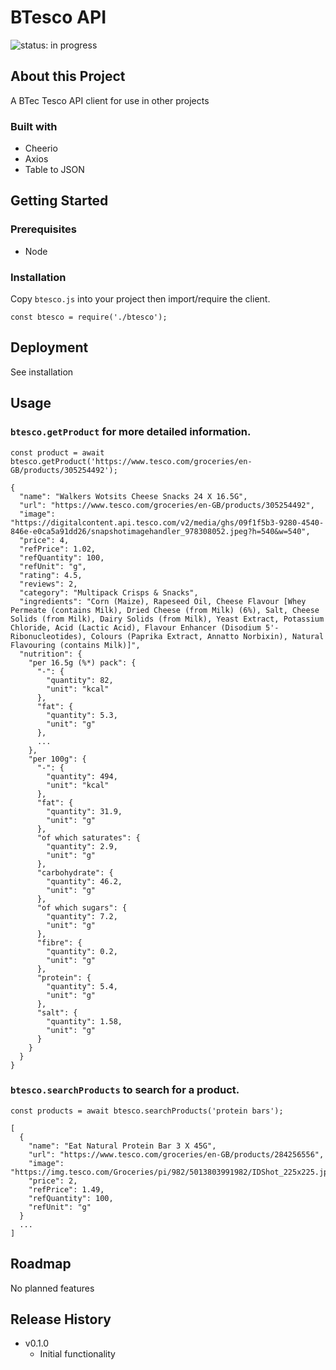 # BTesco API

![status: in progress](https://img.shields.io/badge/status-in--progress-green)

## About this Project

A BTec Tesco API client for use in other projects

### Built with

- Cheerio
- Axios
- Table to JSON

## Getting Started

### Prerequisites

- Node

### Installation

Copy `btesco.js` into your project then import/require the client.

```
const btesco = require('./btesco');
```

## Deployment

See installation

## Usage

### `btesco.getProduct` for more detailed information.

```
const product = await btesco.getProduct('https://www.tesco.com/groceries/en-GB/products/305254492');
```

```
{
  "name": "Walkers Wotsits Cheese Snacks 24 X 16.5G",
  "url": "https://www.tesco.com/groceries/en-GB/products/305254492",
  "image": "https://digitalcontent.api.tesco.com/v2/media/ghs/09f1f5b3-9280-4540-846e-e0ca5a91dd26/snapshotimagehandler_978308052.jpeg?h=540&w=540",
  "price": 4,
  "refPrice": 1.02,
  "refQuantity": 100,
  "refUnit": "g",
  "rating": 4.5,
  "reviews": 2,
  "category": "Multipack Crisps & Snacks",
  "ingredients": "Corn (Maize), Rapeseed Oil, Cheese Flavour [Whey Permeate (contains Milk), Dried Cheese (from Milk) (6%), Salt, Cheese Solids (from Milk), Dairy Solids (from Milk), Yeast Extract, Potassium Chloride, Acid (Lactic Acid), Flavour Enhancer (Disodium 5'-Ribonucleotides), Colours (Paprika Extract, Annatto Norbixin), Natural Flavouring (contains Milk)]",
  "nutrition": {
    "per 16.5g (%*) pack": {
      "-": {
        "quantity": 82,
        "unit": "kcal"
      },
      "fat": {
        "quantity": 5.3,
        "unit": "g"
      },
      ...
    },
    "per 100g": {
      "-": {
        "quantity": 494,
        "unit": "kcal"
      },
      "fat": {
        "quantity": 31.9,
        "unit": "g"
      },
      "of which saturates": {
        "quantity": 2.9,
        "unit": "g"
      },
      "carbohydrate": {
        "quantity": 46.2,
        "unit": "g"
      },
      "of which sugars": {
        "quantity": 7.2,
        "unit": "g"
      },
      "fibre": {
        "quantity": 0.2,
        "unit": "g"
      },
      "protein": {
        "quantity": 5.4,
        "unit": "g"
      },
      "salt": {
        "quantity": 1.58,
        "unit": "g"
      }
    }
  }
}
```

### `btesco.searchProducts` to search for a product.

```
const products = await btesco.searchProducts('protein bars');
```

```
[
  {
    "name": "Eat Natural Protein Bar 3 X 45G",
    "url": "https://www.tesco.com/groceries/en-GB/products/284256556",
    "image": "https://img.tesco.com/Groceries/pi/982/5013803991982/IDShot_225x225.jpg",
    "price": 2,
    "refPrice": 1.49,
    "refQuantity": 100,
    "refUnit": "g"
  }
  ...
]
```

## Roadmap

No planned features

## Release History

- v0.1.0
  - Initial functionality
